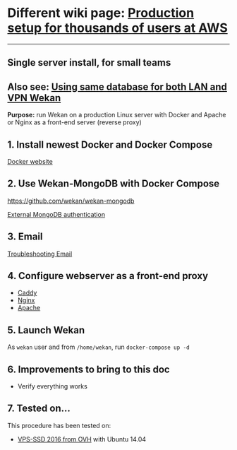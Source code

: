 # Different wiki page: [Production setup for thousands of users at AWS](https://github.com/wekan/wekan/wiki/AWS)


***


## Single server install, for small teams

## Also see: [Using same database for both LAN and VPN Wekan](https://github.com/wekan/wekan-mongodb/blob/master/docker-compose.yml#L86-L100)

**Purpose:** run Wekan on a production Linux server with Docker and Apache or Nginx as a front-end server (reverse proxy)

## 1. Install newest Docker and Docker Compose

[Docker website](https://docker.com)

## 2. Use Wekan-MongoDB with Docker Compose

https://github.com/wekan/wekan-mongodb

[External MongoDB authentication](https://github.com/wekan/wekan/issues/1375)

## 3. Email

[Troubleshooting Email](https://github.com/wekan/wekan/wiki/Troubleshooting-Mail)

## 4. Configure webserver as a front-end proxy

* [Caddy](https://github.com/wekan/wekan/wiki/Caddy-Webserver-Config)
* [Nginx](https://github.com/wekan/wekan/wiki/Nginx-Webserver-Config)
* [Apache](https://github.com/wekan/wekan/wiki/Apache)

## 5. Launch Wekan

As `wekan` user and from `/home/wekan`, run `docker-compose up -d`

## 6. Improvements to bring to this doc

* Verify everything works


## 7. Tested on...

This procedure has been tested on:

* [VPS-SSD 2016 from OVH](https://www.ovh.com/fr/vps/vps-ssd.xml) with Ubuntu 14.04